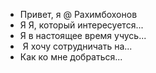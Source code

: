 -  Привет, я @ Рахимбохонов
-  Я Я, который интересуется...
-  Я в настоящее время учусь...
-  ️ Я хочу сотрудничать на...
-  Как ко мне добраться...

<!---
Rakhimbojonov/Rakhimbojonov является специальным репозиторием ✨ потому что его README.md (этот файл) появляется в вашем профиле GitHub.
Вы можете нажать на ссылку "Предыдущий", чтобы посмотреть на ваши изменения.
--->
